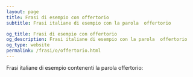 ```yaml
---
layout: page
title: Frasi di esempio con offertorio 
subtitle: Frasi italiane di esempio con la parola  offertorio

og_title: Frasi di esempio con offertorio 
og_description: Frasi italiane di esempio con la parola  offertorio
og_type: website
permalink: /frasi/o/offertorio.html
---
```


Frasi italiane di esempio contenenti la parola offertorio:


